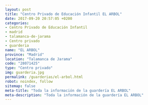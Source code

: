 ```yaml
---
layout: post
title: "Centro Privado de Educación Infantil EL ARBOL"
date: 2017-09-20 20:57:05 +0200
categories:
- Centro Privado de Educación Infantil
- madrid
- talamanca-de-jarama
- Centro privado
- guarderia
name: "EL ARBOL"
province: "Madrid"
location: "Talamanca de Jarama"
code: "28071425"
type: "Centro privado"
img: guarderia.jpg
permalink: /guarderias/el-arbol.html
robot: noindex, follow
sitemap: false
meta-title: "Toda la información de la guardería EL ARBOL"
meta-description: "Toda la información de la guardería EL ARBOL"
---
```

